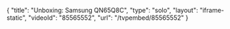 {
    "title": "Unboxing: Samsung QN65Q8C",
    "type": "solo",
    "layout": "iframe-static",
    "videoId": "85565552",
    "url": "\/tvpembed\/85565552"
}